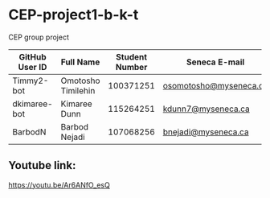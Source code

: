 # CEP-project1-b-k-t
CEP group project

|GitHub User ID|Full Name         |Student Number|Seneca E-mail         |
|--------------|------------------|--------------|----------------------|
|Timmy2-bot    |Omotosho Timilehin|100371251     |osomotosho@myseneca.ca|
|dkimaree-bot  |Kimaree Dunn      |115264251     |kdunn7@myseneca.ca    |
|BarbodN       |Barbod Nejadi     |107068256     |bnejadi@myseneca.ca   |

## Youtube link:
https://youtu.be/Ar6ANfO_esQ
